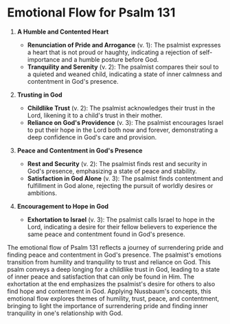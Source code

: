 # Emotional Flow for Psalm 131

1. **A Humble and Contented Heart**
   - **Renunciation of Pride and Arrogance** (v. 1): The psalmist expresses a heart that is not proud or haughty, indicating a rejection of self-importance and a humble posture before God.
   - **Tranquility and Serenity** (v. 2): The psalmist compares their soul to a quieted and weaned child, indicating a state of inner calmness and contentment in God's presence.

2. **Trusting in God**
   - **Childlike Trust** (v. 2): The psalmist acknowledges their trust in the Lord, likening it to a child's trust in their mother.
   - **Reliance on God's Providence** (v. 3): The psalmist encourages Israel to put their hope in the Lord both now and forever, demonstrating a deep confidence in God's care and provision.

3. **Peace and Contentment in God's Presence**
   - **Rest and Security** (v. 2): The psalmist finds rest and security in God's presence, emphasizing a state of peace and stability.
   - **Satisfaction in God Alone** (v. 3): The psalmist finds contentment and fulfillment in God alone, rejecting the pursuit of worldly desires or ambitions.

4. **Encouragement to Hope in God**
   - **Exhortation to Israel** (v. 3): The psalmist calls Israel to hope in the Lord, indicating a desire for their fellow believers to experience the same peace and contentment found in God's presence.
   
The emotional flow of Psalm 131 reflects a journey of surrendering pride and finding peace and contentment in God's presence. The psalmist's emotions transition from humility and tranquility to trust and reliance on God. This psalm conveys a deep longing for a childlike trust in God, leading to a state of inner peace and satisfaction that can only be found in Him. The exhortation at the end emphasizes the psalmist's desire for others to also find hope and contentment in God. Applying Nussbaum's concepts, this emotional flow explores themes of humility, trust, peace, and contentment, bringing to light the importance of surrendering pride and finding inner tranquility in one's relationship with God.